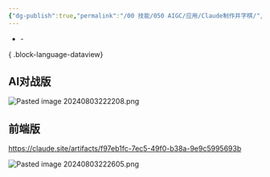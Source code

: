 ```yaml
---
{"dg-publish":true,"permalink":"/00 技能/050 AIGC/应用/Claude制作井字棋/","tags":["ai","aigc应用","claude"]}
---
```



- \-

{ .block-language-dataview}
## AI对战版

![Pasted image 20240803222208.png](/img/user/40%20%E8%B5%84%E6%BA%90/998%20%E9%99%84%E4%BB%B6/Pasted%20image%2020240803222208.png)


## 前端版

https://claude.site/artifacts/f97eb1fc-7ec5-49f0-b38a-9e9c5995693b

![Pasted image 20240803222605.png](/img/user/40%20%E8%B5%84%E6%BA%90/998%20%E9%99%84%E4%BB%B6/Pasted%20image%2020240803222605.png)